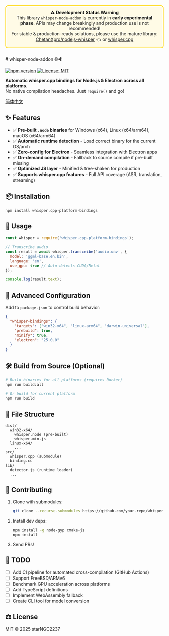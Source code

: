 <div align="center" style="padding: 12px; border: 2px solid #ffd700; background: #fffbe6; border-radius: 8px; margin-bottom: 24px;">
  <strong>⚠️ Development Status Warning</strong><br/>
  This library <code>whisper-node-addon</code> is currently in <strong>early experimental phase</strong>. APIs may change breakingly and production use is not recommended!<br/>
  For stable & production-ready solutions, please use the mature library: <a href="https://github.com/ChetanXpro/nodejs-whisper">ChetanXpro/nodejs-whisper</a> 👈 or <a href="https://github.com/ggerganov/whisper.cpp">whisper.cpp</a>
</div>
# whisper-node-addon 🌐🔉

[![npm version](https://img.shields.io/npm/v/whisper.cpp-platform-bindings)](https://www.npmjs.com/package/whisper.cpp-platform-bindings)
[![License: MIT](https://img.shields.io/badge/License-MIT-blue.svg)](https://opensource.org/licenses/MIT)

**Automatic whisper.cpp bindings for Node.js & Electron across all platforms.**  
No native compilation headaches. Just `require()` and go!

[简体中文](README-zh.md)

## ✨ Features
- ✅ **Pre-built `.node` binaries** for Windows (x64), Linux (x64/arm64), macOS (x64/arm64)
- ✅ **Automatic runtime detection** - Load correct binary for the current OS/arch
- ✅ **Zero-config for Electron** - Seamless integration with Electron apps
- ✅ **On-demand compilation** - Fallback to source compile if pre-built missing
- ✅ **Optimized JS layer** - Minified & tree-shaken for production
- ✅ **Supports whisper.cpp features** - Full API coverage (ASR, translation, streaming)

## 📦 Installation
```bash
npm install whisper.cpp-platform-bindings
```

## 🚀 Usage
```javascript
const whisper = require('whisper.cpp-platform-bindings');

// Transcribe audio
const result = await whisper.transcribe('audio.wav', {
  model: 'ggml-base.en.bin',
  language: 'en',
  use_gpu: true // Auto-detects CUDA/Metal
});

console.log(result.text); 
```

## 🔧 Advanced Configuration
Add to `package.json` to control build behavior:
```json
{
  "whisper-bindings": {
    "targets": ["win32-x64", "linux-arm64", "darwin-universal"],
    "prebuild": true,
    "minify": true,
    "electron": "25.0.0"
  }
}
```

## 🛠 Build from Source (Optional)
```bash
# Build binaries for all platforms (requires Docker)
npm run build:all

# Or build for current platform
npm run build
```

## 📂 File Structure
```
dist/
  win32-x64/
    whisper.node (pre-built)
    whisper.min.js
  linux-x64/
    ...
src/
  whisper.cpp (submodule)
  binding.cc
lib/
  detector.js (runtime loader)
  ...
```

## 🤝 Contributing
1. Clone with submodules:
   ```bash
   git clone --recurse-submodules https://github.com/your-repo/whisper.cpp-platform-bindings.git
   ```
2. Install dev deps:
   ```bash
   npm install -g node-gyp cmake-js
   npm install
   ```
3. Send PRs!

## 📜 TODO
- [ ] Add CI pipeline for automated cross-compilation (GitHub Actions)
- [ ] Support FreeBSD/ARMv6
- [ ] Benchmark GPU acceleration across platforms
- [ ] Add TypeScript definitions
- [ ] Implement WebAssembly fallback
- [ ] Create CLI tool for model conversion

## ⚖️ License
MIT © 2025 starNGC2237
